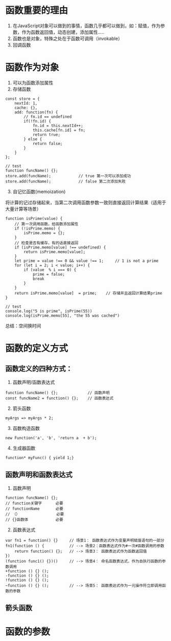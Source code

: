# 函数重要的理由
1. 在JavaScript对象可以做到的事情，函数几乎都可以做到，如：赋值，作为参数，作为函数返回值，动态创建，添加属性.....
2. 函数也是对象，特殊之处在于函数可调用（invokable）
3. 回调函数
# 函数作为对象
1. 可以为函数添加属性
2. 存储函数
```
const store = {
    nextId: 1,
    cache: {},
    add: function(fn) {
        // fn.id == undefined
        if(!fn.id) {
            fn.id = this.nextId++;
            this.cache[fn.id] = fn;
            return true;
        } else {
            return false;
        }
    }
};

// test
function funcName() {};
store.add(funcName);            // true 第一次可以添加成功
store.add(funcName);            // false 第二次添加失败
```
3. 自记忆函数(memoization)

将计算的记过存储起来，当第二次调用函数参数一致则直接返回计算结果（适用于大量计算等场景）
```
function isPrime(value) {
    // 第一次调用函数，给函数添加属性
    if (!isPrime.memo) {
        isPrime.memo = {};
    }
    // 检查是否有缓存，有的话直接返回
    if (isPrime.memo[value] !== undefined) {
        return isPrime.memo[value];
    }
    let prime = value !== 0 && value !== 1;     // 1 is not a prime
    for (let i = 2; i < value; i++) {
        if (value  % i === 0) {
            prime = false;
            break
        }
    }
    return isPrime.memo[value]  = prime;    // 存储并且返回计算结果prime
}

// test
console.log("5 is prime", isPrime(55))
console.log(isPrime.memo[55], "the 55 was cached")
```
总结：空间换时间
# 函数的定义方式
## 函数定义的四种方式：
1. 函数声明/函数表达式
```
function funcName() {};             // 函数声明
const funcName2 = function() {};    // 函数表达式
```
2. 箭头函数
```
myArgs => myArgs * 2;
```
3. 函数构造函数
```
new Function('a', 'b', 'return a  + b');
```
4. 生成器函数
```
function* myFunc() { yield 1;}
```
## 函数声明和函数表达式
1. 函数声明
```
function funcName() {};  
// function关键字      必要
// functionName       必要
// （）                必要
// {}函数体            必要
```
2. 函数表达式
```
var fn1 = function() {}     // 场景1： 函数表达式作为变量声明赋值语句的一部分
fn1(function () {           // --> 场景2：函数表达式作为#一次#函数调用的参数
    return function() {};   // --> 场景3： 函数表达式作为函数返回值
})
(function func1() {})()     // --> 场景4： 命名函数表达式，作为自执行函数的参数调用
+function () {} ();         
-function () {} ();         
!function () {} ();         
~function () {} ();         // --> 场景5： 函数表达式作为一元操作符立即调用函数的参数
```

## 箭头函数



# 函数的参数
